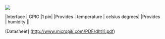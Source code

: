 ![](http://whitecatboard.org/git/dht11.jpg)

|Interface    | GPIO        |1 pin|
|Provides     | temperature | celsius degrees|
|Provides     | humidity    ||


[Datasheet] (http://www.micropik.com/PDF/dht11.pdf)